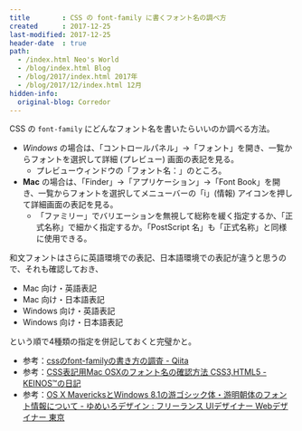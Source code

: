 ```yaml
---
title        : CSS の font-family に書くフォント名の調べ方
created      : 2017-12-25
last-modified: 2017-12-25
header-date  : true
path:
  - /index.html Neo's World
  - /blog/index.html Blog
  - /blog/2017/index.html 2017年
  - /blog/2017/12/index.html 12月
hidden-info:
  original-blog: Corredor
---
```


CSS の `font-family` にどんなフォント名を書いたらいいのか調べる方法。

- _Windows_ の場合は、「コントロールパネル」→「フォント」を開き、一覧からフォントを選択して詳細 (プレビュー) 画面の表記を見る。
  - プレビューウィンドウの「フォント名：」のところ。
- __Mac__ の場合は、「Finder」→「アプリケーション」→「Font Book」を開き、一覧からフォントを選択してメニューバーの「i」(情報) アイコンを押して詳細画面の表記を見る。
  - 「ファミリー」でバリエーションを無視して総称を緩く指定するか、「正式名称」で細かく指定するか。「PostScript 名」も「正式名称」と同様に使用できる。

和文フォントはさらに英語環境での表記、日本語環境での表記が違うと思うので、それも確認しておき、

- Mac 向け・英語表記
- Mac 向け・日本語表記
- Windows 向け・英語表記
- Windows 向け・日本語表記

という順で4種類の指定を併記しておくと完璧かと。

- 参考：[cssのfont-familyの書き方の調査 - Qiita](https://qiita.com/devdrops/items/d2439716271df086ae1c)
- 参考：[CSS表記用Mac OSXのフォント名の確認方法 CSS3,HTML5 - KEINOS™の日記](https://blog.keinos.com/20170625_2616)
- 参考：[OS X MavericksとWindows 8.1の游ゴシック体・游明朝体のフォント情報について - ゆめいろデザイン : フリーランス UIデザイナー Webデザイナー 東京](https://yumeirodesign.jp/blog/201310/yu-name.html)
